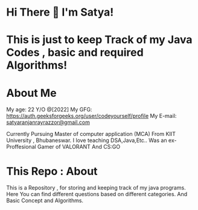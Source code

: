 # Hi There 👋 I'm Satya!
# This is just to keep Track of my Java Codes , basic and required Algorithms! 
# About Me

My age: 22 Y/O @[2022]
My GFG: https://auth.geeksforgeeks.org/user/codeyourself/profile
My E-mail: satyaranjanrayrazzor@gmail.com

Currently Pursuing Master of computer application (MCA) From KIIT University , Bhubaneswar.
I love teaching DSA,Java,Etc.. 
Was an ex-Proffesional Gamer of VALORANT And CS:GO

# This Repo : About
This is a Repository , for storing and keeping track of my java programs. 
Here You can find different questions based on different categories.
And Basic Concept and Algorithms.
